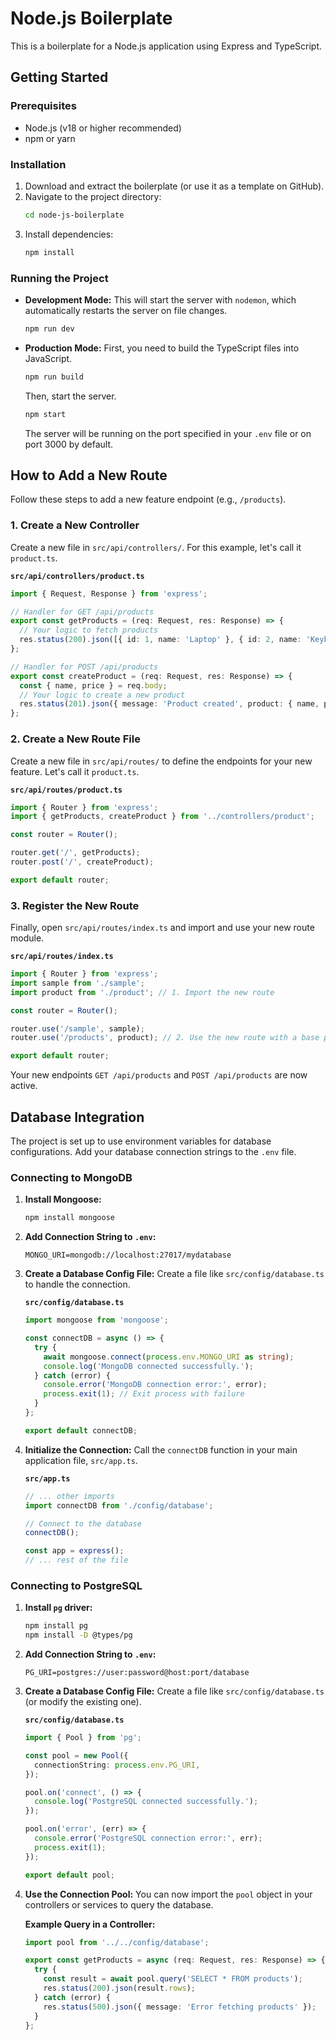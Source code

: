 # Node.js Boilerplate

This is a boilerplate for a Node.js application using Express and TypeScript.

## Getting Started

### Prerequisites

- Node.js (v18 or higher recommended)
- npm or yarn

### Installation

1.  Download and extract the boilerplate (or use it as a template on GitHub).
2.  Navigate to the project directory:
    ```bash
    cd node-js-boilerplate
    ```
3.  Install dependencies:
    ```bash
    npm install
    ```

### Running the Project

-   **Development Mode:**
    This will start the server with `nodemon`, which automatically restarts the server on file changes.
    ```bash
    npm run dev
    ```
-   **Production Mode:**
    First, you need to build the TypeScript files into JavaScript.
    ```bash
    npm run build
    ```
    Then, start the server.
    ```bash
    npm start
    ```
    The server will be running on the port specified in your `.env` file or on port 3000 by default.

## How to Add a New Route

Follow these steps to add a new feature endpoint (e.g., `/products`).

### 1. Create a New Controller

Create a new file in `src/api/controllers/`. For this example, let's call it `product.ts`.

**`src/api/controllers/product.ts`**
```typescript
import { Request, Response } from 'express';

// Handler for GET /api/products
export const getProducts = (req: Request, res: Response) => {
  // Your logic to fetch products
  res.status(200).json([{ id: 1, name: 'Laptop' }, { id: 2, name: 'Keyboard' }]);
};

// Handler for POST /api/products
export const createProduct = (req: Request, res: Response) => {
  const { name, price } = req.body;
  // Your logic to create a new product
  res.status(201).json({ message: 'Product created', product: { name, price } });
};
```

### 2. Create a New Route File

Create a new file in `src/api/routes/` to define the endpoints for your new feature. Let's call it `product.ts`.

**`src/api/routes/product.ts`**
```typescript
import { Router } from 'express';
import { getProducts, createProduct } from '../controllers/product';

const router = Router();

router.get('/', getProducts);
router.post('/', createProduct);

export default router;
```

### 3. Register the New Route

Finally, open `src/api/routes/index.ts` and import and use your new route module.

**`src/api/routes/index.ts`**
```typescript
import { Router } from 'express';
import sample from './sample';
import product from './product'; // 1. Import the new route

const router = Router();

router.use('/sample', sample);
router.use('/products', product); // 2. Use the new route with a base path

export default router;
```
Your new endpoints `GET /api/products` and `POST /api/products` are now active.

## Database Integration

The project is set up to use environment variables for database configurations. Add your database connection strings to the `.env` file.

### Connecting to MongoDB

1.  **Install Mongoose:**
    ```bash
    npm install mongoose
    ```
2.  **Add Connection String to `.env`:**
    ```
    MONGO_URI=mongodb://localhost:27017/mydatabase
    ```
3.  **Create a Database Config File:**
    Create a file like `src/config/database.ts` to handle the connection.

    **`src/config/database.ts`**
    ```typescript
    import mongoose from 'mongoose';

    const connectDB = async () => {
      try {
        await mongoose.connect(process.env.MONGO_URI as string);
        console.log('MongoDB connected successfully.');
      } catch (error) {
        console.error('MongoDB connection error:', error);
        process.exit(1); // Exit process with failure
      }
    };

    export default connectDB;
    ```
4.  **Initialize the Connection:**
    Call the `connectDB` function in your main application file, `src/app.ts`.

    **`src/app.ts`**
    ```typescript
    // ... other imports
    import connectDB from './config/database';

    // Connect to the database
    connectDB();

    const app = express();
    // ... rest of the file
    ```

### Connecting to PostgreSQL

1.  **Install `pg` driver:**
    ```bash
    npm install pg
    npm install -D @types/pg
    ```
2.  **Add Connection String to `.env`:**
    ```
    PG_URI=postgres://user:password@host:port/database
    ```
3.  **Create a Database Config File:**
    Create a file like `src/config/database.ts` (or modify the existing one).

    **`src/config/database.ts`**
    ```typescript
    import { Pool } from 'pg';

    const pool = new Pool({
      connectionString: process.env.PG_URI,
    });

    pool.on('connect', () => {
      console.log('PostgreSQL connected successfully.');
    });

    pool.on('error', (err) => {
      console.error('PostgreSQL connection error:', err);
      process.exit(1);
    });

    export default pool;
    ```
4.  **Use the Connection Pool:**
    You can now import the `pool` object in your controllers or services to query the database.

    **Example Query in a Controller:**
    ```typescript
    import pool from '../../config/database';

    export const getProducts = async (req: Request, res: Response) => {
      try {
        const result = await pool.query('SELECT * FROM products');
        res.status(200).json(result.rows);
      } catch (error) {
        res.status(500).json({ message: 'Error fetching products' });
      }
    };
    ```
